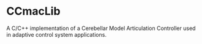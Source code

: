 # CCmacLib
A C/C++ implementation of a Cerebellar Model Articulation Controller used in adaptive control system applications.
